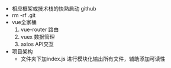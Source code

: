 - 相应框架或技术栈的快熟启动 github
- rm -rf .git
- vue全家桶
    1. vue-router 路由
    2. vuex  数据管理
    3. axios API交互
- 项目架构
    - 文件夹下加index.js 进行模块化输出所有文件，辅助添加可读性